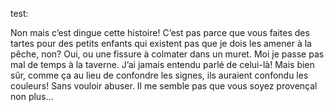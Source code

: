 test: 

Non mais c’est dingue cette histoire! C’est pas parce que vous faites des tartes pour des petits enfants qui existent pas que je dois les amener à la pêche, non? Oui, ou une fissure à colmater dans un muret. Moi je passe pas mal de temps à la taverne. J’ai jamais entendu parlé de celui-là! Mais bien sûr, comme ça au lieu de confondre les signes, ils auraient confondu les couleurs! Sans vouloir abuser. Il me semble pas que vous soyez provençal non plus…